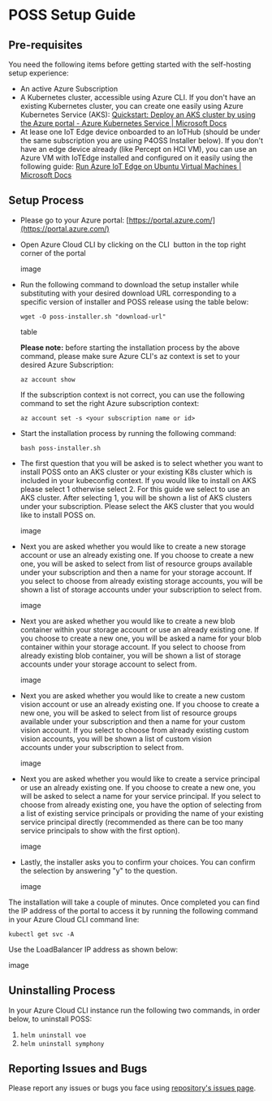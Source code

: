 # POSS Setup Guide


## Pre-requisites
You need the following items before getting started with the self-hosting setup experience:
- An active Azure Subscription
- A Kubernetes cluster, accessible using Azure CLI. If you don't have an existing Kubernetes cluster, you can create one easily using Azure Kubernetes Service (AKS): [Quickstart: Deploy an AKS cluster by using the Azure portal - Azure Kubernetes Service | Microsoft Docs](https://docs.microsoft.com/en-us/azure/aks/learn/quick-kubernetes-deploy-portal?tabs=azure-cli)
- At lease one IoT Edge device onboarded to an IoTHub (should be under the same subscription you are using P4OSS Installer below). If you don't have an edge device already (like Percept on HCI VM), you can use an Azure VM with IoTEdge installed and configured on it easily using the following guide: [Run Azure IoT Edge on Ubuntu Virtual Machines | Microsoft Docs](https://docs.microsoft.com/en-us/azure/iot-edge/how-to-install-iot-edge-ubuntuvm?view=iotedge-2020-11)

## Setup Process
- Please go to your Azure portal: [https://portal.azure.com/](https://portal.azure.com/)
- Open Azure Cloud CLI by clicking on the CLI  button in the top right corner of the portal

    image
- Run the following command to download the setup installer while substituting <download-url> with your desired download URL corresponding to a specific version of installer and POSS release using the table below:

    `wget -O poss-installer.sh "download-url"`

    table
    
    **Please note:** before starting the installation process by the above command, please make sure Azure CLI's az context is set to your desired Azure Subscription: 

    `az account show`

    If the subscription context is not correct, you can use the following command to set the right Azure subscription context: 

    `az account set -s <your subscription name or id>`

- Start the installation process by running the following command:

    `bash poss-installer.sh`

- The first question that you will be asked is to select whether you want to install POSS onto an AKS cluster or your existing K8s cluster which is included in your kubeconfig context. If you would like to install on AKS please select 1 otherwise select 2. For this guide we select to use an AKS cluster. After selecting 1, you will be shown a list of AKS clusters under your subscription. Please select the AKS cluster that you would like to install POSS on.

    image
- Next you are asked whether you would like to create a new storage account or use an already existing one. If you choose to create a new one, you will be asked to select from list of resource groups available under your subscription and then a name for your storage account. If you select to choose from already existing storage accounts, you will be shown a list of storage accounts under your subscription to select from.

    image
- Next you are asked whether you would like to create a new blob container within your storage account or use an already existing one. If you choose to create a new one, you will be asked a name for your blob container within your storage account. If you select to choose from already existing blob container, you will be shown a list of storage accounts under your storage account to select from.

    image
- Next you are asked whether you would like to create a new custom vision account or use an already existing one. If you choose to create a new one, you will be asked to select from list of resource groups available under your subscription and then a name for your custom vision account. If you select to choose from already existing custom vision accounts, you will be shown a list of custom vision accounts under your subscription to select from.

    image
- Next you are asked whether you would like to create a service principal or use an already existing one. If you choose to create a new one, you will be asked to select a name for your service principal. If you select to choose from already existing one, you have the option of selecting from a list of existing service principals or providing the name of your existing service principal directly (recommended as there can be too many service principals to show with the first option).

    image
- Lastly, the installer asks you to confirm your choices. You can confirm the selection by answering "y" to the question.

    image

The installation will take a couple of minutes. Once completed you can find the IP address of the portal to access it by running the following command in your Azure Cloud CLI command line: 

``kubectl get svc -A``

Use the LoadBalancer IP address as shown below:

image


## Uninstalling Process
In your Azure Cloud CLI instance run the following two commands, in order below, to uninstall POSS:
1. `helm uninstall voe`
2. `helm uninstall symphony`

## Reporting Issues and Bugs
Please report any issues or bugs you face using [repository's issues page](https://github.com/Azure/perceptoss/issues).